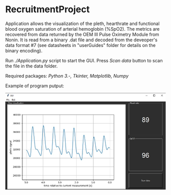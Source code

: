 # RecruitmentProject

Application allows the visualization of the pleth, hearthrate and functional blood oxygen saturation of arterial hemoglobin (%SpO2). The metrics are recovered from data returned by the OEM III Pulse Oximetry Module from Nonin. It is read from a binary .dat file and decoded from the deveoper's data format #7 (see datasheets in "userGuides" folder for details on the binary encoding).


Run *./Application.py* script to start the GUI.
Press _Scan data_ button to scan the file in the data folder.

Required packages: _Python 3.-, Tkinter, Matplotlib, Numpy_


Example of program putput:

![Alt text](examples/sampleGUIoutput.jpg?raw=true "GUI")



